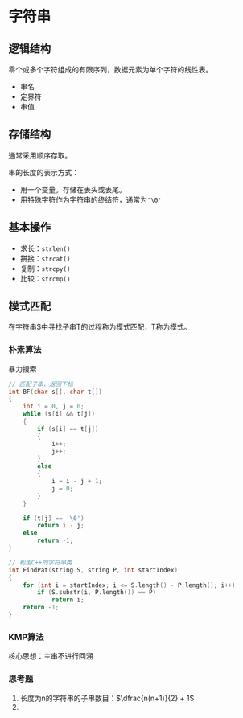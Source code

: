 # 字符串

## 逻辑结构

零个或多个字符组成的有限序列，数据元素为单个字符的线性表。

- 串名
- 定界符
- 串值

## 存储结构

通常采用顺序存取。

串的长度的表示方式：

- 用一个变量。存储在表头或表尾。
- 用特殊字符作为字符串的终结符，通常为`'\0'`

## 基本操作

- 求长：`strlen()`
- 拼接：`strcat()`
- 复制：`strcpy()`
- 比较：`strcmp()`

## 模式匹配

在字符串S中寻找子串T的过程称为模式匹配，T称为模式。

### 朴素算法

暴力搜索

```c++
// 匹配子串，返回下标
int BF(char s[], char t[])
{
	int i = 0, j = 0;
	while (s[i] && t[j])
	{
		if (s[i] == t[j])
		{
			i++;
			j++;
		}
		else
		{
			i = i - j + 1;
			j = 0;
		}
	}

	if (t[j] == '\0')
		return i - j;
	else
		return -1;
}

// 利用C++的字符串类
int FindPat(string S, string P, int startIndex)
{
	for (int i = startIndex; i <= S.length() - P.length(); i++)
		if (S.substr(i, P.length()) == P)
			return i;
	return -1;
}
```

### KMP算法

核心思想：主串不进行回溯

### 思考题

1. 长度为n的字符串的子串数目：$\dfrac{n(n+1)}{2} + 1$
2. ​